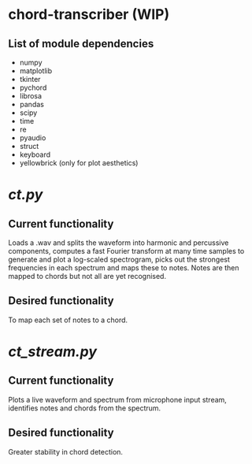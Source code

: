 # chord-transcriber (WIP)

## List of module dependencies
- numpy
- matplotlib
- tkinter
- pychord
- librosa
- pandas
- scipy
- time
- re
- pyaudio
- struct
- keyboard
- yellowbrick (only for plot aesthetics)


# _ct.py_

## Current functionality
Loads a .wav and splits the waveform into harmonic and percussive components, computes a fast Fourier transform at many time samples to generate and plot a log-scaled spectrogram, picks out the strongest frequencies in each spectrum and maps these to notes. Notes are then mapped to chords but not all are yet recognised.

## Desired functionality
To map each set of notes to a chord.

# _ct_stream.py_

## Current functionality
Plots a live waveform and spectrum from microphone input stream, identifies notes and chords from the spectrum.

## Desired functionality
Greater stability in chord detection.
